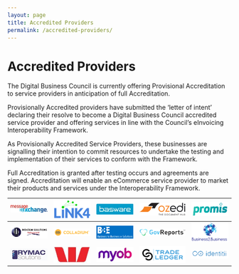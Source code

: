```yaml
---
layout: page
title: Accredited Providers
permalink: /accredited-providers/
---
```


# Accredited Providers

The Digital Business Council is currently offering Provisional Accreditation to service providers in anticipation of full Accreditation.

Provisionally Accredited providers have submitted the ‘letter of intent’ declaring their resolve to become a Digital Business Council accredited service provider and offering services in line with the Council’s eInvoicing Interoperability Framework.

As Provisionally Accredited Service Providers, these businesses are signalling their intention to commit resources to undertake the testing and implementation of their services to conform with the Framework.

Full Accreditation is granted after testing occurs and agreements are signed. Accreditation will enable an eCommerce service provider to market their products and services under the Interoperability Framework.


| [![MessageXchange Logo](/images/providers/messagexchange_logo.jpg)](http://www.messagexchange.com/) | [![Link4 Logo](/images/providers/LINK4_Logo_Blue_RGB_(2).png)](http://www.link4.com.au/) | [![Basware Logo](/images/providers/Basware.jpg)](http://www.basware.com/) | ![ozedi Logo](/images/providers/ozedi_logo.png) | ![Promis](/images/providers/PROMIS.png) 
---|---|---|---|---
|![Indicium Solutions](/images/providers/Indicium_Solutions.png)  | ![Colladium](/images/providers/Colladium-logo-iconlogo-h-yellow.png) | ![B2Be](/images/providers/LogoB2BEwithBackground.png) | ![GovReports](/images/providers/GovReports_logo.jpg) |![Business2.Business](/images/providers/B2B_Logo.png) 
|![Rymac Solutions](/images/providers/Rymac.jpg)  | ![Westpac](/images/providers/Westpac_W.jpg) | ![MYOB](/images/providers/MYOB_logo_RGB.jpg) | ![TradeLedger](/images/providers/tradeledger.png) |![Identitii](/images/providers/identitii.png) 
